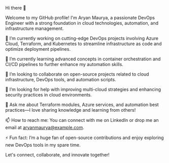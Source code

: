 Hi there 👋

Welcome to my GitHub profile! I'm Aryan Maurya, a passionate DevOps Engineer with a strong foundation in cloud technologies, automation, and infrastructure management.

🔭 I’m currently working on cutting-edge DevOps projects involving Azure Cloud, Terraform, and Kubernetes to streamline infrastructure as code and optimize deployment pipelines.

🌱 I’m currently learning advanced concepts in container orchestration and CI/CD pipelines to further enhance my automation skills.

👯 I’m looking to collaborate on open-source projects related to cloud infrastructure, DevOps tools, and automation scripts.

🤔 I’m looking for help with improving multi-cloud strategies and enhancing security practices in cloud environments.

💬 Ask me about Terraform modules, Azure services, and automation best practices—I love sharing knowledge and learning from others!

📫 How to reach me: You can connect with me on LinkedIn or drop me an email at aryanmaurya@example.com.

⚡ Fun fact: I’m a huge fan of open-source contributions and enjoy exploring new DevOps tools in my spare time.


Let's connect, collaborate, and innovate together!

